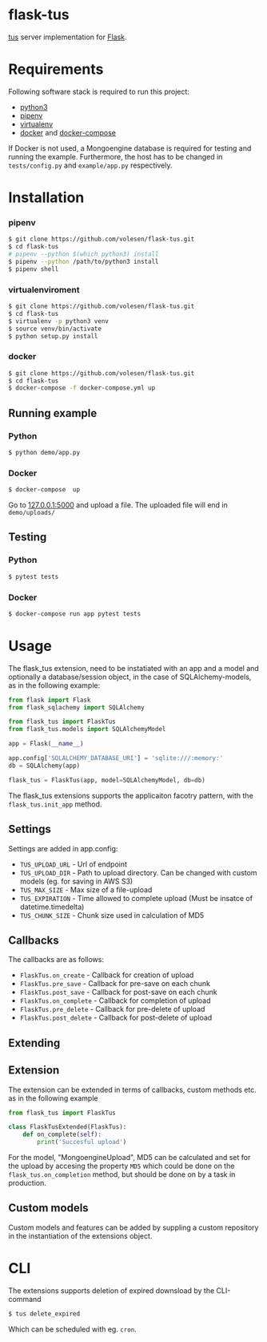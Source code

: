 # flask-tus
[tus](https://www.tus.io) server implementation for [Flask](https://flask.pocoo.org).

# Requirements
Following software stack is required to run this project:
* [python3](https://www.python.org/)
* [pipenv](https://pipenv.readthedocs.io/en/latest/)
* [virtualenv](https://virtualenv.pypa.io/en/latest/installation/)
* [docker](https://docs.docker.com/install/) and [docker-compose](https://docs.docker.com/compose/install/)

If Docker is not used, a Mongoengine database is required for testing and running the example. Furthermore, the host has to be changed in `tests/config.py` and `example/app.py` respectively.

# Installation

### pipenv
```bash
$ git clone https://github.com/volesen/flask-tus.git
$ cd flask-tus
# pipenv --python $(which python3) install
$ pipenv --python /path/to/python3 install
$ pipenv shell
```

### virtualenviroment
```bash
$ git clone https://github.com/volesen/flask-tus.git
$ cd flask-tus
$ virtualenv -p python3 venv
$ source venv/bin/activate
$ python setup.py install
```

### docker
```bash
$ git clone https://github.com/volesen/flask-tus.git
$ cd flask-tus
$ docker-compose -f docker-compose.yml up
```

## Running example

### Python
```bash
$ python demo/app.py
```
### Docker

```bash
$ docker-compose  up
```

Go to [127.0.0.1:5000](http://127.0.0.1:5000) and upload a file. The uploaded file will end in `demo/uploads/`

## Testing

### Python
```bash
$ pytest tests
```

### Docker

```bash
$ docker-compose run app pytest tests
```

# Usage

The flask_tus extension, need to be instatiated with an app and a model and optionally a database/session object, in the case of SQLAlchemy-models, as in the following example:

```python
from flask import Flask
from flask_sqlachemy import SQLAlchemy

from flask_tus import FlaskTus
from flask_tus.models import SQLAlchemyModel

app = Flask(__name__)

app.config['SQLALCHEMY_DATABASE_URI'] = 'sqlite:///:memory:'
db = SQLAlchemy(app)

flask_tus = FlaskTus(app, model=SQLAlchemyModel, db=db)
```

The flask_tus extensions supports the applicaiton facotry pattern, with the `flask_tus.init_app` method.

## Settings
Settings are added in app.config:
* `TUS_UPLOAD_URL` - Url of endpoint
* `TUS_UPLOAD_DIR` - Path to upload directory. Can be changed with custom models (eg. for saving in AWS S3)
* `TUS_MAX_SIZE` - Max size of a file-upload
* `TUS_EXPIRATION` - Time allowed to complete upload (Must be insatce of datetime.timedelta)
* `TUS_CHUNK_SIZE` - Chunk size used in calculation of MD5 


## Callbacks
The callbacks are as follows:
* `FlaskTus.on_create` - Callback for creation of upload
* `FlaskTus.pre_save` - Callback for pre-save on each chunk
* `FlaskTus.post_save` - Callback for post-save on each chunk
* `FlaskTus.on_complete` - Callback for completion of upload
* `FlaskTus.pre_delete` - Callback for pre-delete of upload
* `FlaskTus.post_delete` - Callback for post-delete of upload


## Extending

## Extension
The extension can be extended in terms of callbacks, custom methods etc. as in the following example

```python 
from flask_tus import FlaskTus

class FlaskTusExtended(FlaskTus):
    def on_complete(self):
        print('Succesful upload')
```

For the model, "MongoengineUpload", MD5 can be calculated and set for the upload by accesing the property `MD5` which could be done on the `flask_tus.on_completion` method, but should be done on by a task in production.

## Custom models
Custom models and features can be added by suppling a custom repository in the instantiation of the extensions object.

# CLI

The extensions supports deletion of expired downsload by the CLI-command

```bash
$ tus delete_expired
```

Which can be scheduled with eg. `cron`.
